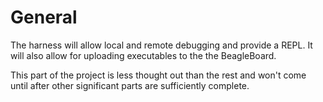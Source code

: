 General
=======

The harness will allow local and remote debugging and provide a REPL. It will
also allow for uploading executables to the the BeagleBoard.

This part of the project is less thought out than the rest and won't come until
after other significant parts are sufficiently complete.
